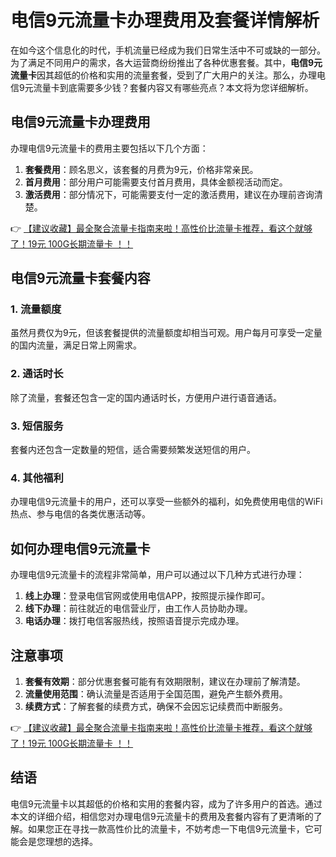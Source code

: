 # 电信9元流量卡办理费用及套餐详情解析

在如今这个信息化的时代，手机流量已经成为我们日常生活中不可或缺的一部分。为了满足不同用户的需求，各大运营商纷纷推出了各种优惠套餐。其中，**电信9元流量卡**因其超低的价格和实用的流量套餐，受到了广大用户的关注。那么，办理电信9元流量卡到底需要多少钱？套餐内容又有哪些亮点？本文将为您详细解析。

## 电信9元流量卡办理费用

办理电信9元流量卡的费用主要包括以下几个方面：

1. **套餐费用**：顾名思义，该套餐的月费为9元，价格非常亲民。
2. **首月费用**：部分用户可能需要支付首月费用，具体金额视活动而定。
3. **激活费用**：部分情况下，可能需要支付一定的激活费用，建议在办理前咨询清楚。

👉 [【建议收藏】最全聚合流量卡指南来啦！高性价比流量卡推荐，看这个就够了！19元 100G长期流量卡 ！！](https://bit.ly/Liuliangka)

## 电信9元流量卡套餐内容

### 1. 流量额度
虽然月费仅为9元，但该套餐提供的流量额度却相当可观。用户每月可享受一定量的国内流量，满足日常上网需求。

### 2. 通话时长
除了流量，套餐还包含一定的国内通话时长，方便用户进行语音通话。

### 3. 短信服务
套餐内还包含一定数量的短信，适合需要频繁发送短信的用户。

### 4. 其他福利
办理电信9元流量卡的用户，还可以享受一些额外的福利，如免费使用电信的WiFi热点、参与电信的各类优惠活动等。

## 如何办理电信9元流量卡

办理电信9元流量卡的流程非常简单，用户可以通过以下几种方式进行办理：

1. **线上办理**：登录电信官网或使用电信APP，按照提示操作即可。
2. **线下办理**：前往就近的电信营业厅，由工作人员协助办理。
3. **电话办理**：拨打电信客服热线，按照语音提示完成办理。

## 注意事项

1. **套餐有效期**：部分优惠套餐可能有有效期限制，建议在办理前了解清楚。
2. **流量使用范围**：确认流量是否适用于全国范围，避免产生额外费用。
3. **续费方式**：了解套餐的续费方式，确保不会因忘记续费而中断服务。

👉 [【建议收藏】最全聚合流量卡指南来啦！高性价比流量卡推荐，看这个就够了！19元 100G长期流量卡 ！！](https://bit.ly/Liuliangka)

## 结语

电信9元流量卡以其超低的价格和实用的套餐内容，成为了许多用户的首选。通过本文的详细介绍，相信您对办理电信9元流量卡的费用及套餐内容有了更清晰的了解。如果您正在寻找一款高性价比的流量卡，不妨考虑一下电信9元流量卡，它可能会是您理想的选择。